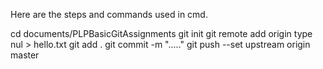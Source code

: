 Here are the steps and commands used in cmd.

cd documents/PLPBasicGitAssignments
git init 
git remote add origin <Git Hub repository url>
type nul > hello.txt
git add .
git commit -m "....."
git push --set upstream origin master
